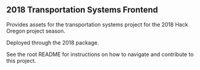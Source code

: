 ## 2018 Transportation Systems Frontend

Provides assets for the transportation systems project for the 2018 Hack Oregon project season.

Deployed through the 2018 package.

See the root README for instructions on how to navigate and contribute to this project.
